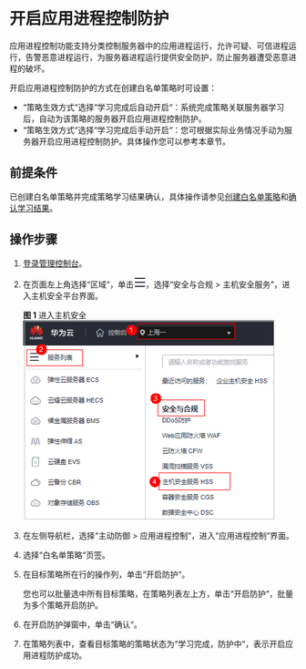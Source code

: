 # 开启应用进程控制防护<a name="hss_01_0534"></a>

应用进程控制功能支持分类控制服务器中的应用进程运行，允许可疑、可信进程运行，告警恶意进程运行，为服务器进程运行提供安全防护，防止服务器遭受恶意进程的破坏。

开启应用进程控制防护的方式在创建白名单策略时可设置：

-   “策略生效方式“选择“学习完成后自动开启“：系统完成策略关联服务器学习后，自动为该策略的服务器开启应用进程控制防护。
-   “策略生效方式“选择“学习完成后手动开启“：您可根据实际业务情况手动为服务器开启应用进程控制防护。具体操作您可以参考本章节。

## 前提条件<a name="section137552593574"></a>

已创建白名单策略并完成策略学习结果确认，具体操作请参见[创建白名单策略](创建白名单策略.md)和[确认学习结果](确认学习结果.md)。

## 操作步骤<a name="section42187214019"></a>

1.  [登录管理控制台](https://console.huaweicloud.com/?locale=zh-cn)。
2.  在页面左上角选择“区域“，单击![](figures/zh-cn_image_0000001517317834.png)，选择“安全与合规 \> 主机安全服务”，进入主机安全平台界面。

    **图 1**  进入主机安全<a name="hss_01_0234_fig1855613765114"></a>  
    ![](figures/进入主机安全.png "进入主机安全")

1.  在左侧导航栏，选择“主动防御  \>  应用进程控制“，进入“应用进程控制“界面。

1.  选择“白名单策略“页签。
2.  在目标策略所在行的操作列，单击“开启防护“。

    您也可以批量选中所有目标策略，在策略列表左上方，单击“开启防护“，批量为多个策略开启防护。

3.  在开启防护弹窗中，单击“确认“。
4.  在策略列表中，查看目标策略的策略状态为“学习完成，防护中“，表示开启应用进程防护成功。

